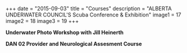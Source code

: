 +++
date        = "2015-09-03"
title       = "Courses"
description = "ALBERTA UNDERWATER COUNCIL'S Scuba Conference & Exhibition"
image1 = 17
image2 = 18
image3 = 19
+++

**Underwater Photo Workshop with Jill Heinerth**

**DAN 02 Provider and Neurological Assesment Course**
